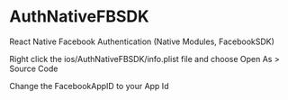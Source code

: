 # AuthNativeFBSDK
React Native Facebook Authentication (Native Modules, FacebookSDK)

Right click the ios/AuthNativeFBSDK/info.plist file and choose Open As > Source Code 

Change the FacebookAppID to your App Id
